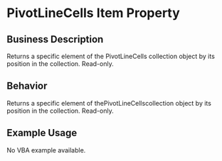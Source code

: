 # PivotLineCells Item Property

## Business Description
Returns a specific element of the PivotLineCells collection object by its position in the collection. Read-only.

## Behavior
Returns a specific element of thePivotLineCellscollection object by its position in the collection. Read-only.

## Example Usage
No VBA example available.